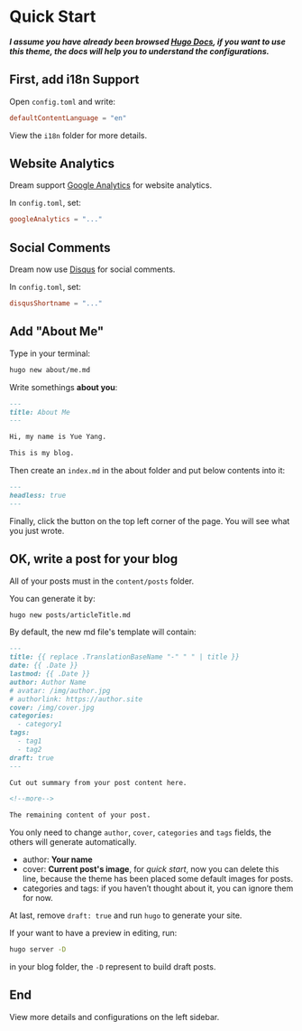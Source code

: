 # Quick Start

**_I assume you have already been browsed [Hugo Docs](https://gohugo.io/documentation/), if you want to use this theme, the docs will help you to understand the configurations._**

## First, add i18n Support

Open `config.toml` and write:

```toml
defaultContentLanguage = "en"
```

View the `i18n` folder for more details.

## Website Analytics

Dream support [Google Analytics](https://www.google.com/analytics/) for website analytics.

In `config.toml`, set:

```toml
googleAnalytics = "..."
```

## Social Comments

Dream now use [Disqus](https://disqus.com/) for social comments.

In `config.toml`, set:

```toml
disqusShortname = "..."
```

## Add "About Me"

Type in your terminal:

```bash
hugo new about/me.md
```

Write somethings **about you**:

```md
---
title: About Me
---

Hi, my name is Yue Yang.

This is my blog.
```

Then create an `index.md` in the about folder and put below contents into it:

```md
---
headless: true
---
```

Finally, click the button on the top left corner of the page. You will see what you just wrote.

## OK, write a post for your blog

All of your posts must in the `content/posts` folder.

You can generate it by:

```bash
hugo new posts/articleTitle.md
```

By default, the new md file's template will contain:

```md
---
title: {{ replace .TranslationBaseName "-" " " | title }}
date: {{ .Date }}
lastmod: {{ .Date }}
author: Author Name
# avatar: /img/author.jpg
# authorlink: https://author.site
cover: /img/cover.jpg
categories:
  - category1
tags:
  - tag1
  - tag2
draft: true
---

Cut out summary from your post content here.

<!--more-->

The remaining content of your post.
```

You only need to change `author`, `cover`, `categories` and `tags` fields, the others will generate automatically.

- author: **Your name**
- cover: **Current post's image**, for _quick start_, now you can delete this line, because the theme has been placed some default images for posts.
- categories and tags: if you haven’t thought about it, you can ignore them for now.

At last, remove `draft: true` and run `hugo` to generate your site.

If your want to have a preview in editing, run:

```bash
hugo server -D
```

in your blog folder, the `-D` represent to build draft posts.

## End

View more details and configurations on the left sidebar.
